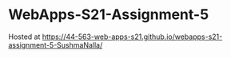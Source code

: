 # WebApps-S21-Assignment-5
Hosted at https://44-563-web-apps-s21.github.io/webapps-s21-assignment-5-SushmaNalla/